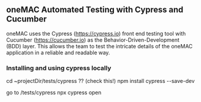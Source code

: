## oneMAC Automated Testing with Cypress and Cucumber

oneMAC uses the Cypress (https://cypress.io) front end testing tool with Cucumber (https://cucumber.io) as the Behavior-Driven-Development (BDD) layer. This allows the team to test the intricate details of the oneMAC application in a reliable and readable way.

### Installing and using cypress locally

cd ~projectDir/tests/cypress ?? (check this!)
npm install cypress --save-dev

go to /tests/cypress
npx cypress open
